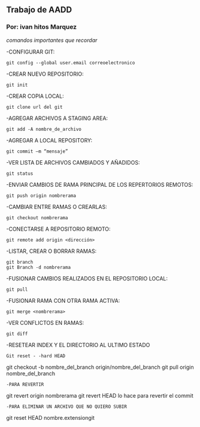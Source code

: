 ## Trabajo de AADD
### Por: ivan hitos Marquez
*comandos importantes que recordar*

-CONFIGURAR GIT:
~~~
git config --global user.email correoelectronico
~~~
-CREAR NUEVO REPOSITORIO:
~~~
git init
~~~
-CREAR COPIA LOCAL:
~~~
git clone url del git
~~~
-AGREGAR ARCHIVOS A STAGING AREA:
~~~
git add -A nombre_de_archivo
~~~
-AGREGAR A LOCAL REPOSITORY:
~~~
git commit –m “mensaje”
~~~
-VER LISTA DE ARCHIVOS CAMBIADOS Y AÑADIDOS:
~~~
git status
~~~
-ENVIAR CAMBIOS DE RAMA PRINCIPAL DE LOS REPERTORIOS REMOTOS:
~~~
git push origin nombrerama
~~~
-CAMBIAR ENTRE RAMAS O CREARLAS:
~~~
git checkout nombrerama
~~~
-CONECTARSE A REPOSITORIO REMOTO:
~~~
git remote add origin <dirección>
~~~
-LISTAR, CREAR O BORRAR RAMAS:
~~~
git branch
git Branch -d nombrerama
~~~
-FUSIONAR CAMBIOS REALIZADOS EN EL REPOSITORIO LOCAL:
~~~
git pull
~~~
-FUSIONAR RAMA CON OTRA RAMA ACTIVA:
~~~
git merge <nombrerama>
~~~
-VER CONFLICTOS EN RAMAS:
~~~
git diff
~~~
-RESETEAR INDEX Y EL DIRECTORIO AL ULTIMO ESTADO
~~~
Git reset - -hard HEAD
~~~
git checkout -b nombre_del_branch origin/nombre_del_branch
git pull origin nombre_del_branch
~~~
-PARA REVERTIR
~~~
git revert origin nombrerama
git revert HEAD lo hace para revertir el commit
~~~
-PARA ELIMINAR UN ARCHIVO QUE NO QUIERO SUBIR
~~~
git reset HEAD nombre.extensiongit

